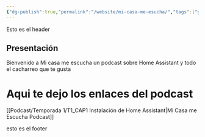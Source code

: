 ```yaml
---
{"dg-publish":true,"permalink":"/website/mi-casa-me-esucha/","tags":["gardenEntry"],"noteIcon":""}
---
```




<div class="transclusion internal-embed is-loaded"><div class="markdown-embed">



Esto es el header

</div></div>


















## Presentación

Bienvenido a Mi casa me escucha un podcast sobre Home Assistant y todo el cacharreo que te gusta


# Aqui te dejo los enlaces del podcast

[[Podcast/Temporada 1/T1_CAP1 Instalación de Home Assistant\|Mi Casa me Escucha Podcast]]












































<div class="transclusion internal-embed is-loaded"><div class="markdown-embed">



esto es el footer

</div></div>

